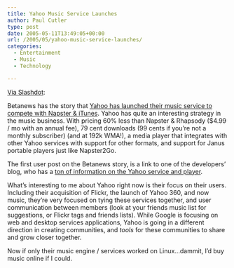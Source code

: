 ```yaml
---
title: Yahoo Music Service Launches
author: Paul Cutler
type: post
date: 2005-05-11T13:49:05+00:00
url: /2005/05/yahoo-music-service-launches/
categories:
  - Entertainment
  - Music
  - Technology

---
```

[Via Slashdot][1]:

Betanews has the story that [Yahoo has launched their music service to compete with Napster & iTunes][2]. Yahoo has quite an interesting strategy in the music business. With pricing 60% less than Napster & Rhapsody ($4.99 / mo with an annual fee), 79 cent downloads (99 cents if you&#8217;re not a monthly subscriber) (and at 192k WMA!), a media player that integrates with other Yahoo services with support for other formats, and support for Janus portable players just like Napster2Go.

The first user post on the Betanews story, is a link to one of the developers&#8217; blog, who has a [ton of information on the Yahoo service and player][3].

What&#8217;s interesting to me about Yahoo right now is their focus on their users. Including their acquisition of Flickr, the launch of Yahoo 360, and now music, they&#8217;re very focused on tying these services together, and user communication between members (look at your friends music list for suggestions, or Flickr tags and friends lists). While Google is focusing on web and desktop services applications, Yahoo is going in a different direction in creating communities, and _tools_ for these communities to share and grow closer together.

Now if only their music engine / services worked on Linux&#8230;dammit, I&#8217;d buy music online if I could.

 [1]: http://apple.slashdot.org/article.pl?sid=05/05/11/0114200&tid=188&tid=176&tid=141
 [2]: http://www.betanews.com/article/Yahoo_Music_Service_Challenges_iTunes/1115769679
 [3]: http://blog.360.yahoo.com/blog-FDuiCSg4eqinB8z.GGJ7TmAz?p=89